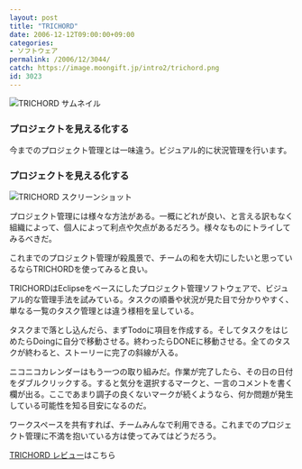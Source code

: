 ```yaml
---
layout: post
title: "TRICHORD"
date: 2006-12-12T09:00:00+09:00
categories:
- ソフトウェア
permalink: /2006/12/3044/
catch: https://image.moongift.jp/intro2/trichord.png
id: 3023
---
```

 ![TRICHORD サムネイル](https://image.moongift.jp/intro2/trichord.t.png "TRICHORD サムネイル")
  

### プロジェクトを見える化する
  
今までのプロジェクト管理とは一味違う。ビジュアル的に状況管理を行います。  
<!--more-->  

### プロジェクトを見える化する
  

![TRICHORD スクリーンショット](https://image.moongift.jp/intro2/trichord.png "TRICHORD スクリーンショット")

  

プロジェクト管理には様々な方法がある。一概にどれが良い、と言える訳もなく組織によって、個人によって利点や欠点があるだろう。様々なものにトライしてみるべきだ。

  

これまでのプロジェクト管理が殺風景で、チームの和を大切にしたいと思っているならTRICHORDを使ってみると良い。

  

TRICHORDはEclipseをベースにしたプロジェクト管理ソフトウェアで、ビジュアル的な管理手法を試みている。タスクの順番や状況が見た目で分かりやすく、単なる一覧のタスク管理とは違う様相を呈している。

  

タスクまで落とし込んだら、まずTodoに項目を作成する。そしてタスクをはじめたらDoingに自分で移動させる。終わったらDONEに移動させる。全てのタスクが終わると、ストーリーに完了の斜線が入る。

  

ニコニコカレンダーはもう一つの取り組みだ。作業が完了したら、その日の日付をダブルクリックする。すると気分を選択するマークと、一言のコメントを書く欄が出る。ここであまり調子の良くないマークが続くようなら、何か問題が発生している可能性を知る目安になるのだ。

  

ワークスペースを共有すれば、チームみんなで利用できる。これまでのプロジェクト管理に不満を抱いている方は使ってみてはどうだろう。

  

[TRICHORD レビュー](http://oss.moongift.jp/review/i-3045.html)はこちら

